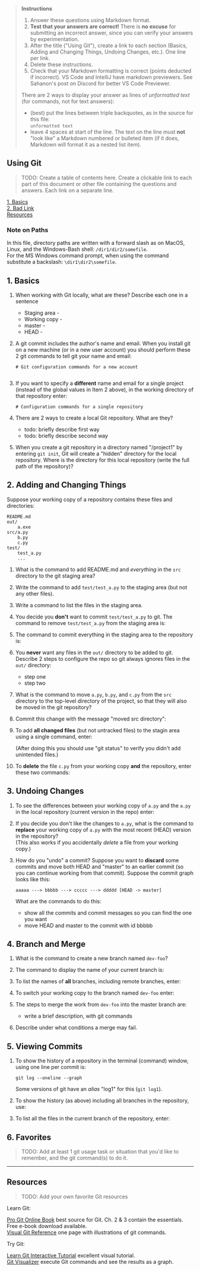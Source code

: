 > **Instructions**
> 
> 1. Answer these questions using Markdown format.   
> 2. **Test that your answers are correct!** There is **no excuse** for submitting an incorrect answer, since you can verify your answers by experimentation.    
> 3. After the title ("Using Git"), create a link to each section (Basics, Adding and Changing Things, Undoing Changes, etc.). One line per link.     
> 4. Delete these instructions.    
> 5. Check that your Markdown formatting is correct (points deducted if incorrect).  VS Code and IntelliJ have markdown previewers. See Sahanon's post on Discord for better VS Code Previewer.
> 
> There are 2 ways to display your answer as lines of *unformatted text* (for commands, not for text answers):
> - (best) put the lines between triple backquotes, as in the source for this file:    
    ```
    unformatted text
    ```
> - leave 4 spaces at start of the line. The text on the line must **not** "look like" a Markdown numbered or bulleted item (if it does, Markdown will format it as a nested list item).

## Using Git

> TODO: Create a table of contents here.  Create a clickable link to each part of this document or other file containing the questions and answers. Each link on a separate line.

[1. Basics](#1-basics)    
[2. Bad Link](#2-fix-this)    
[Resources](#resources)

### Note on Paths

In this file, directory paths are written with a forward slash as on MacOS, Linux, and the Windows-Bash shell: `/dir1/dir2/somefile`.    
For the MS Windows command prompt, when using the command substitute a backslash: `\dir1\dir2\somefile`.


## 1. Basics

1. When working with Git locally, what are these?  Describe each one in a sentence
   * Staging area -
   * Working copy -
   * master -
   * HEAD -

2. A git commit includes the author's name and email.  When you install git on a new machine (or in a new user account) you should perform these 2  git commands to tell git your name and email:
   ```
   # Git configuration commands for a new account


   ```
3. If you want to specify a **different** name and email for a single project (instead of the global values in Item 2 above), in the working directory of that repository enter:
    ```
    # Configuration commands for a single repository

    ``` 
4. There are 2 ways to create a local Git repository.  What are they?
   - todo: briefly describe first way
   - todo: briefly describe second way

5. When you create a git repository in a directory named "/project1" by entering `git init`, Git will create a "hidden" directory for the local repository.  Where is the directory for this local repository (write the full path of the repository)?



## 2. Adding and Changing Things

Suppose your working copy of a repository contains these files and directories:
```
README.md
out/
    a.exe
src/a.py
    b.py
    c.py
test/
    test_a.py
    ...
```     

1. What is the command to add README.md and *everything* in the `src` directory to the git staging area?


2. Write the command to add `test/test_a.py` to the staging area (but not any other files).


3. Write a command to list the files in the staging area.



4. You decide you **don't** want to commit `test/test_a.py` to git.  The command to remove `test/test_a.py` from the staging area is:


5. The command to commit everything in the staging area to the repository is:



6. You **never** want any files in the `out/` directory to be added to git. Describe 2 steps to configure the repo so git always ignores files in the `out/` directory:
   - step one
   - step two

7. What is the command to move `a.py`, `b.py`, and `c.py` from the `src` directory to the top-level directory of the project, so that they will also be moved in the git repository?


8. Commit this change with the message "moved src directory":


9. To add **all changed files** (but not untracked files) to the stagin area using a single command, enter:

    (After doing this you should use "git status" to verify you didn't add unintended files.)

10. To **delete** the file `c.py` from your working copy **and** the repository, enter these two commands:



## 3. Undoing Changes

1. To see the differences between your working copy of `a.py` and the `a.py` in the local repository (current version in the repo) enter:


2. If you decide you don't like the changes to `a.py`, what is the command to **replace** your working copy of `a.py` with the most recent (HEAD) version in the repository?    
   (This also works if you accidentally *delete* a file from your working copy.)


3. How do you "undo" a commit? Suppose you want to **discard** some commits and move both HEAD and "master" to an earlier commit (so you can continue working from that commit).  Suppose the commit graph looks like this:
   ```
   aaaaa ---> bbbbb ---> ccccc ---> ddddd [HEAD -> master]
   ``` 
   What are the commands to do this:
   - show all the commits and commit messages so you can find the one you want
   - move HEAD and master to the commit with id bbbbb


 

## 4. Branch and Merge

1. What is the command to create a new branch named `dev-foo`?

 

2. The command to display the name of your current branch is:



3. To list the names of **all** branches, including remote branches, enter:



4. To switch your working copy to the branch named `dev-foo` enter:


5. The steps to merge the work from `dev-foo` into the master branch are:
   - write a brief description, with git commands


6. Describe under what conditions a merge may fail.



## 5. Viewing Commits

1. To show the history of a repository in the terminal (command) window, using one line per commit is:
    ```
    git log --oneline --graph
    ```
    Some versions of git have an *alias* "log1" for this (`git log1`).

2. To show the history (as above) including all branches in the repository, use:


3. To list all the files in the current branch of the repository, enter:


## 6. Favorites

> TODO: Add at least 1 git usage task or situation that you'd like to remember, and the git command(s) to do it.


---
## Resources

> TODO: Add your own favorite Git resources

Learn Git:

[Pro Git Online Book][ProGit] best source for Git. Ch. 2 & 3 contain the essentials. Free e-book download available.     
[Visual Git Reference](https://marklodato.github.io/visual-git-guide) one page with illustrations of git commands.

Try Git:

[Learn Git Interactive Tutorial][LearnGitInteractive] excellent visual tutorial.   
[Git Visualizer][VisualizeGit] execute Git commands and see the results as a graph.    

[ProGit]: https://www.git-scm.com/book/en/v2 "Pro Git online book on Git-scm.com"
[ProGitPdf]: https://progit2.s3.amazonaws.com/en/2016-03-22-f3531/progit-en.1084.pdf "Pro Git v.2 PDF on AWS. Longer, book format."
[LearnGitInteractive]: https://learngitbranching.js.org "Interactive graphical git tutorial"
[VisualizeGit]: http://git-school.github.io/visualizing-git/ "Online tools draws a graph of commits in a repo as you type"
